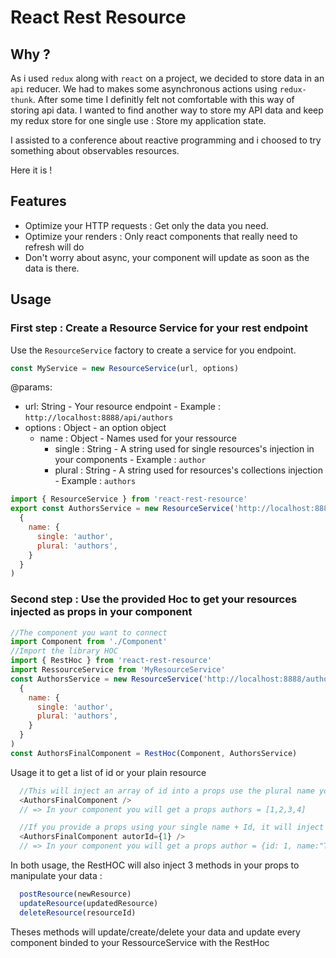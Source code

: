 # React Rest Resource

## Why ?

As i used `redux` along with `react` on a project, we decided to store data in an `api` reducer. We had to makes some asynchronous actions using `redux-thunk`.
After some time I definitly felt not comfortable with this way of storing api data. 
I wanted to find another way to store my API data and keep my redux store for one single use : Store my application state.

I assisted to a conference about reactive programming and i choosed to try something about observables resources.

Here it is !

## Features

  - Optimize your HTTP requests : Get only the data you need.
  - Optimize your renders : Only react components that really need to refresh will do
  - Don't worry about async, your component will update as soon as the data is there.

## Usage

### First step : Create a Resource Service for your rest endpoint

Use the `ResourceService` factory to create a service for you endpoint.

```js 
const MyService = new ResourceService(url, options)
```

@params:
 - url: String - Your resource endpoint - Example : `http://localhost:8888/api/authors`
 - options : Object - an option object
   - name : Object - Names used for your ressource
     - single : String - A string used for single resources's injection in your components - Example : `author`
     - plural : String - A string used for resources's collections injection - Example : `authors`
   
```js
import { ResourceService } from 'react-rest-resource'
export const AuthorsService = new ResourceService('http://localhost:8888/authors',
  {
    name: {
      single: 'author',
      plural: 'authors',
    }
  }
)
```

### Second step : Use the provided Hoc to get your resources injected as props in your component

```js
//The component you want to connect
import Component from './Component'
//Import the library HOC
import { RestHoc } from 'react-rest-resource'
import RessourceService from 'MyResourceService'
const AuthorsService = new ResourceService('http://localhost:8888/authors',
  {
    name: {
      single: 'author',
      plural: 'authors',
    }
  }
)
const AuthorsFinalComponent = RestHoc(Component, AuthorsService)
```
Usage it to get a list of id or your plain resource
```js
  //This will inject an array of id into a props use the plural name you defined
  <AuthorsFinalComponent />
  // => In your component you will get a props authors = [1,2,3,4]

  //If you provide a props using your single name + Id, it will inject the plain resource object using the single name you defined
  <AuthorsFinalComponent autorId={1} />
  // => In your component you will get a props author = {id: 1, name:"Toto", ...} 
```

In both usage, the RestHOC will also inject 3 methods in your props to manipulate your data :

```js
  postResource(newResource)
  updateResource(updatedResource)
  deleteResource(resourceId)
```

Theses methods will update/create/delete your data and update every component binded to your RessourceService with the RestHoc 